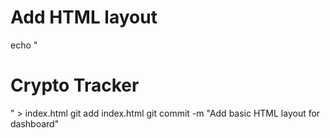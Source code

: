 # Add HTML layout
echo "<html><body><h1>Crypto Tracker</h1></body></html>" > index.html
git add index.html
git commit -m "Add basic HTML layout for dashboard"
